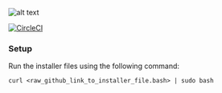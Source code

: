 ![alt text](https://dotfiles.github.io/images/dotfiles-logo.png)


[![CircleCI](https://circleci.com/gh/Radoslaw-K/rados/tree/dotfiles.svg?style=svg)](https://circleci.com/gh/Radoslaw-K/rados/tree/dotfiles)


### Setup

Run the installer files using the following command:

`curl <raw_github_link_to_installer_file.bash> | sudo bash`
